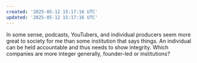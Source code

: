 ```yaml
---
created: '2025-05-12 15:17:16 UTC'
updated: '2025-05-12 15:17:16 UTC'
---
```


In some sense, podcasts, YouTubers, and individual producers seem more great to society for me than some institution that says things. An individual can be held accountable and thus needs to show integrity. Which companies are more integer generally, founder-led or institutions?

